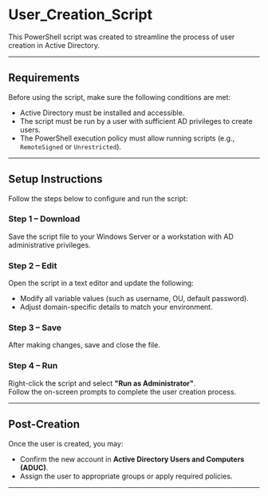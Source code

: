 # User_Creation_Script

This PowerShell script was created to streamline the process of user creation in Active Directory.  

---

## Requirements

Before using the script, make sure the following conditions are met:

- Active Directory must be installed and accessible.
- The script must be run by a user with sufficient AD privileges to create users.
- The PowerShell execution policy must allow running scripts (e.g., `RemoteSigned` or `Unrestricted`).

---

## Setup Instructions

Follow the steps below to configure and run the script:

### **Step 1 – Download**
Save the script file to your Windows Server or a workstation with AD administrative privileges.

### **Step 2 – Edit**
Open the script in a text editor and update the following:

- Modify all variable values (such as username, OU, default password).
- Adjust domain-specific details to match your environment.

### **Step 3 – Save**
After making changes, save and close the file.

### **Step 4 – Run**
Right-click the script and select **"Run as Administrator"**.  
Follow the on-screen prompts to complete the user creation process.

---

## Post-Creation

Once the user is created, you may:

- Confirm the new account in **Active Directory Users and Computers (ADUC)**.
- Assign the user to appropriate groups or apply required policies.

---
